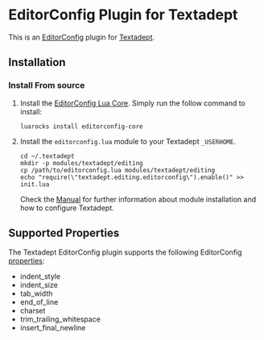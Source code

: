 # EditorConfig Plugin for Textadept

This is an [EditorConfig][] plugin for [Textadept][].

## Installation

### Install From source

1.  Install the [EditorConfig Lua Core][]. Simply run the follow command to install:

        luarocks install editorconfig-core

2.  Install the `editorconfig.lua` module to your Textadept `_USERHOME`.

        cd ~/.textadept
        mkdir -p modules/textadept/editing
        cp /path/to/editorconfig.lua modules/textadept/editing
        echo "require(\"textadept.editing.editorconfig\").enable()" >> init.lua

    Check the [Manual][] for further information about module installation and how to configure Textadept.

## Supported Properties

The Textadept EditorConfig plugin supports the following EditorConfig
[properties][]:

* indent_style
* indent_size
* tab_width
* end_of_line
* charset
* trim_trailing_whitespace
* insert_final_newline

[EditorConfig]: http://editorconfig.org
[EditorConfig Lua Core]: https://github.com/randstr/editorconfig-core-lua
[properties]: http://editorconfig.org/#supported-properties
[Textadept]: https://foicica.com/textadept
[Manual]: https://foicica.com/textadept/manual.html#Modules

